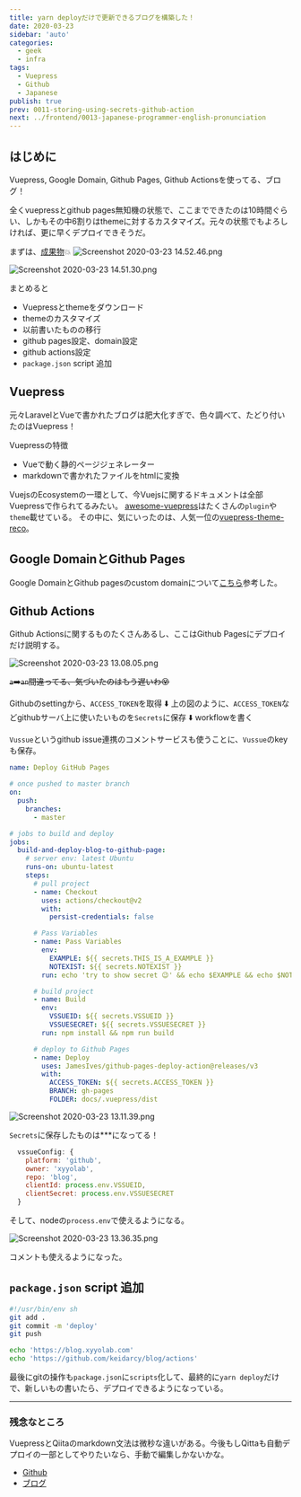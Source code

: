 ```yaml
---
title: yarn deployだけで更新できるブログを構築した！
date: 2020-03-23
sidebar: 'auto'
categories:
  - geek
  - infra
tags:
  - Vuepress
  - Github
  - Japanese
publish: true
prev: 0011-storing-using-secrets-github-action
next: ../frontend/0013-japanese-programmer-english-pronunciation
---
```


## はじめに

Vuepress, Google Domain, Github Pages, Github Actionsを使ってる、ブログ！

全くvuepressとgithub pages無知機の状態で、ここまでできたのは10時間ぐらい、しかもその中6割りはthemeに対するカスタマイズ。元々の状態でもよろしければ、更に早くデプロイできそうだ。

まずは、[成果物](https://blog.xyyolab.com)💥
![Screenshot 2020-03-23 14.52.46.png](https://qiita-image-store.s3.ap-northeast-1.amazonaws.com/0/470919/ce2736e5-9fbc-fc85-4a4b-820346a24484.png)

![Screenshot 2020-03-23 14.51.30.png](https://qiita-image-store.s3.ap-northeast-1.amazonaws.com/0/470919/6b7ad773-f43c-e6ae-1613-f54b8a5027c5.png)

まとめると
 - Vuepressとthemeをダウンロード
 - themeのカスタマイズ
 - 以前書いたものの移行
 - github pages設定、domain設定
 - github actions設定
 - `package.json` script 追加

## Vuepress

元々LaravelとVueで書かれたブログは肥大化すぎで、色々調べて、たどり付いたのはVuepress！

Vuepressの特徴

 - Vueで動く静的ページジェネレーター
 - markdownで書かれたファイルをhtmlに変換

VuejsのEcosystemの一環として、今Vuejsに関するドキュメントは全部Vuepressで作られてるみたい。
[awesome-vuepress](https://github.com/vuepressjs/awesome-vuepress)はたくさんの`plugin`や`theme`載せている。
その中に、気にいったのは、人気一位の[vuepress-theme-reco](https://vuepress-theme-reco.recoluan.com/en/)。

## Google DomainとGithub Pages

Google DomainとGithub pagesのcustom domainについて[こちら](https://dev.to/trentyang/how-to-setup-google-domain-for-github-pages-1p58)参考した。

## Github Actions

Github Actionsに関するものたくさんあるし、ここはGithub Pagesにデプロイだけ説明する。

![Screenshot 2020-03-23 13.08.05.png](https://qiita-image-store.s3.ap-northeast-1.amazonaws.com/0/470919/6d81c510-7f25-a039-5087-f07854d6d75e.png)

~~`a`➡️`an`間違ってる、気づいたのはもう遅いわ😵~~

Githubのsettingから、`ACCESS_TOKEN`を取得
⬇️
上の図のように、`ACCESS_TOKEN`などgithubサーバ上に使いたいものを`Secrets`に保存
⬇️
workflowを書く

`Vussue`というgithub issue連携のコメントサービスも使うことに、`Vussue`のkeyも保存。

```yaml
name: Deploy GitHub Pages

# once pushed to master branch
on:
  push:
    branches:
      - master

# jobs to build and deploy
jobs:
  build-and-deploy-blog-to-github-page:
    # server env: latest Ubuntu
    runs-on: ubuntu-latest
    steps:
      # pull project
      - name: Checkout
        uses: actions/checkout@v2
        with:
          persist-credentials: false

      # Pass Variables
      - name: Pass Variables
        env:
          EXAMPLE: ${{ secrets.THIS_IS_A_EXAMPLE }}
          NOTEXIST: ${{ secrets.NOTEXIST }}
        run: echo 'try to show secret 😉' && echo $EXAMPLE && echo $NOTEXIST

      # build project
      - name: Build
        env:
          VSSUEID: ${{ secrets.VSSUEID }}
          VSSUESECRET: ${{ secrets.VSSUESECRET }}
        run: npm install && npm run build

      # deploy to Github Pages
      - name: Deploy
        uses: JamesIves/github-pages-deploy-action@releases/v3
        with:
          ACCESS_TOKEN: ${{ secrets.ACCESS_TOKEN }}
          BRANCH: gh-pages
          FOLDER: docs/.vuepress/dist


```

![Screenshot 2020-03-23 13.11.39.png](https://qiita-image-store.s3.ap-northeast-1.amazonaws.com/0/470919/e72b8478-89cb-6f45-f406-e6938f81e1c7.png)

`Secrets`に保存したものは***になってる！

```js
  vssueConfig: {
    platform: 'github',
    owner: 'xyyolab',
    repo: 'blog',
    clientId: process.env.VSSUEID,
    clientSecret: process.env.VSSUESECRET
  }
```

そして、nodeの`process.env`で使えるようになる。

![Screenshot 2020-03-23 13.36.35.png](https://qiita-image-store.s3.ap-northeast-1.amazonaws.com/0/470919/0a508150-59e8-948c-4601-b57012db2ed6.png)

コメントも使えるようになった。

## `package.json` script 追加

```sh
#!/usr/bin/env sh
git add .
git commit -m 'deploy'
git push

echo 'https://blog.xyyolab.com'
echo 'https://github.com/keidarcy/blog/actions'
```
最後にgitの操作も`package.json`に`scripts`化して、最終的に`yarn deploy`だけで、新しいもの書いたら、デプロイできるようになっている。


---
### 残念なところ
VuepressとQiitaのmarkdown文法は微秒な違いがある。今後もしQittaも自動デプロイの一部としてやりたいなら、手動で編集しかないかな。


- [Github](https://github.com/keidarcy)
- [ブログ](https://blog.xyyolab.com)
